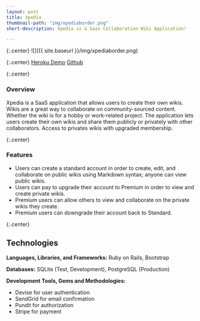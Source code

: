 ```yaml
---
layout: post
title: Xpedia
thumbnail-path: "img/xpediaborder.png"
short-description: Xpedia is a Saas Collaboration Wiki Application!

---
```


{:.center}
![]({{ site.baseurl }}/img/xpediaborder.png)

{:.center}
<a href="https://cheryltroup-xpedia.herokuapp.com/" class="button">Heroku Demo</a>
<a href="https://github.com/cheryltroup/xpedia/" class="button"> Github <i class="fa fa-fw fa-github"></i></a>

{:.center}
### Overview

Xpedia is a SaaS application that allows users to create their own wikis. Wikis are a great way to collaborate on community-sourced content. Whether the wiki is for a hobby or work-related project. The application lets users create their own wikis and share them publicly or privately with other collaborators. Access to privates wikis with upgraded membership.

{:.center}
### Features

* Users can create a standard account in order to create, edit, and
  collaborate on public wikis using Markdown syntax; anyone can view public wikis.
* Users can pay to upgrade their account to Premium in order to view and 
  create private wikis.
* Premium users can allow others to view and collaborate on the private 
  wikis they create.
* Premium users can downgrade their account back to Standard.

{:.center}
## Technologies

**Languages, Libraries, and Frameworks:** Ruby on Rails, Bootstrap

**Databases:** SQLite (Test, Development), PostgreSQL (Production)

**Development Tools, Gems and Methodologies:**

* Devise for user authentication
* SendGrid for email confirmation
* Pundit for authorization
* Stripe for payment
